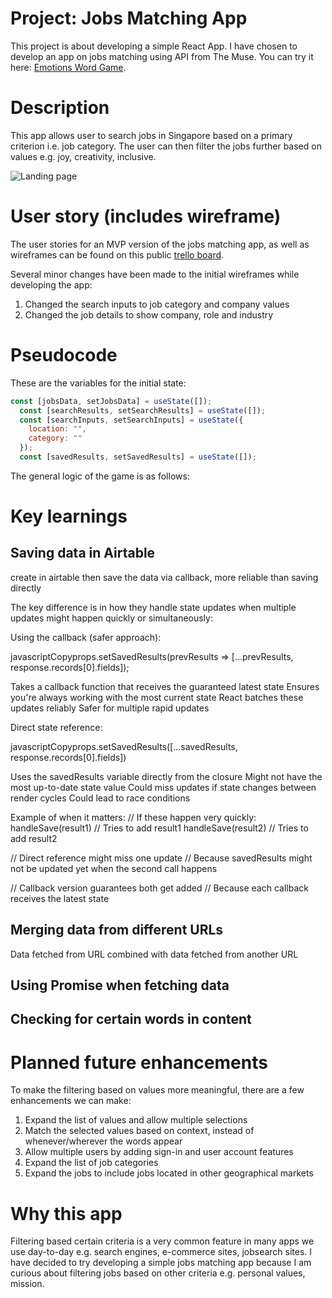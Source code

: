 # Project: Jobs Matching App
This project is about developing a simple React App. I have chosen to develop an app on jobs matching using API from The Muse. You can try it here: [Emotions Word Game](https://zwleileen.github.io/emotions-word-game/).

# Description 
This app allows user to search jobs in Singapore based on a primary criterion i.e. job category. The user can then filter the jobs further based on values e.g. joy, creativity, inclusive. 

![Landing page](https://i.imgur.com/5MSh23c.png)

# User story (includes wireframe)
The user stories for an MVP version of the jobs matching app, as well as wireframes can be found on this public [trello board](https://trello.com/b/XKLA7OIr/project-2-react-app-jobs-matching).

Several minor changes have been made to the initial wireframes while developing the app:
1. Changed the search inputs to job category and company values
2. Changed the job details to show company, role and industry

  
# Pseudocode

These are the variables for the initial state:
```javascript
const [jobsData, setJobsData] = useState([]);
  const [searchResults, setSearchResults] = useState([]);
  const [searchInputs, setSearchInputs] = useState({
    location: "",
    category: ""
  });
  const [savedResults, setSavedResults] = useState([]);
```
The general logic of the game is as follows:


# Key learnings
## Saving data in Airtable
create in airtable then save the data via callback, more reliable than saving directly

The key difference is in how they handle state updates when multiple updates might happen quickly or simultaneously:

Using the callback (safer approach):

javascriptCopyprops.setSavedResults(prevResults => [...prevResults, response.records[0].fields]);

Takes a callback function that receives the guaranteed latest state
Ensures you're always working with the most current state
React batches these updates reliably
Safer for multiple rapid updates


Direct state reference:

javascriptCopyprops.setSavedResults([...savedResults, response.records[0].fields])

Uses the savedResults variable directly from the closure
Might not have the most up-to-date state value
Could miss updates if state changes between render cycles
Could lead to race conditions

Example of when it matters:
// If these happen very quickly:
handleSave(result1) // Tries to add result1
handleSave(result2) // Tries to add result2

// Direct reference might miss one update
// Because savedResults might not be updated yet when the second call happens

// Callback version guarantees both get added
// Because each callback receives the latest state

## Merging data from different URLs
Data fetched from URL combined with data fetched from another URL

## Using Promise when fetching data

## Checking for certain words in content

# Planned future enhancements
To make the filtering based on values more meaningful, there are a few enhancements we can make:
1. Expand the list of values and allow multiple selections
2. Match the selected values based on context, instead of whenever/wherever the words appear
3. Allow multiple users by adding sign-in and user account features
4. Expand the list of job categories
5. Expand the jobs to include jobs located in other geographical markets

# Why this app
Filtering based certain criteria is a very common feature in many apps we use day-to-day e.g. search engines, e-commerce sites, jobsearch sites. I have decided to try developing a simple jobs matching app because I am curious about filtering jobs based on other criteria e.g. personal values, mission.

